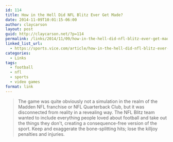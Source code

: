 ```yaml
---
id: 114
title: How in the Hell Did NFL Blitz Ever Get Made?
date: 2014-11-09T10:01:15-06:00
author: claycarson
layout: post
guid: http://claycarson.net/?p=114
permalink: /links/2014/11/09/how-in-the-hell-did-nfl-blitz-ever-get-made/
linked_list_url:
  - https://sports.vice.com/article/how-in-the-hell-did-nfl-blitz-ever-get-made
categories:
  - Links
tags:
  - football
  - nfl
  - sports
  - video games
format: link
---
```

<blockquote>
  The game was quite obviously not a simulation in the realm of the Madden NFL franchise or NFL Quarterback Club, but it was disconnected from reality in a revealing way. The NFL Blitz team wanted to include everything people loved about football and take out the things they don't, creating a consequence-free version of the sport. Keep and exaggerate the bone-splitting hits; lose the killjoy penalties and injuries.
</blockquote>